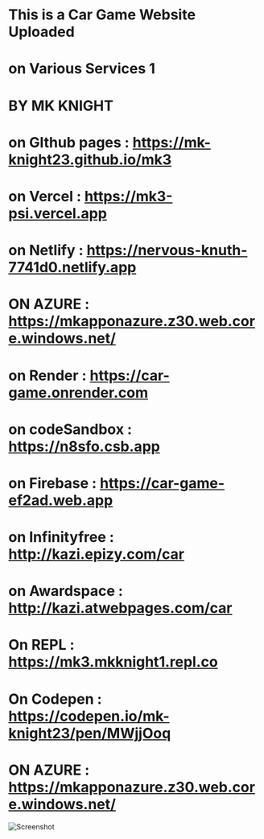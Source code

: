 # This is a Car Game Website Uploaded 
# on Various Services 1

#    BY MK KNIGHT 

# on GIthub pages : https://mk-knight23.github.io/mk3

# on Vercel : https://mk3-psi.vercel.app

# on Netlify : https://nervous-knuth-7741d0.netlify.app

# ON AZURE : https://mkapponazure.z30.web.core.windows.net/

# on Render : https://car-game.onrender.com

# on codeSandbox : https://n8sfo.csb.app

# on Firebase : https://car-game-ef2ad.web.app

# on Infinityfree : http://kazi.epizy.com/car

# on Awardspace : http://kazi.atwebpages.com/car

# On REPL : https://mk3.mkknight1.repl.co

# On Codepen : https://codepen.io/mk-knight23/pen/MWjjOoq

# ON AZURE : https://mkapponazure.z30.web.core.windows.net/

![Screenshot](car-ss.png)

